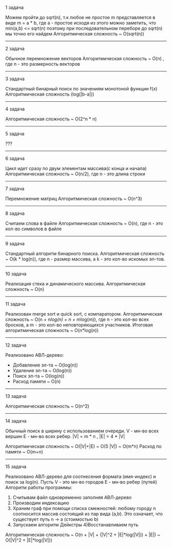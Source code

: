 1 задача


Можем пройти до sqrt(n), т.к любое не простое m представляется в виде
m = a * b, где a - простое
исходя из этого можно заметить, что min(a,b) <= sqrt(n)
поэтому при последовательном переборе до sqrt(n) мы точно его найдем
Алгоритмическая сложность ~ O(sqrt(n))
***
2 задача


Обычное перемножение векторов
Алгоритмическая сложность ~ O(n) , где n - это размерность векторов 
***
3 задача


Стандартный бинарный поиск по значениям монотоной функции f(x)
Алгоритмическая сложность (log(|b-a|))
***
4 задача


Алгоритмическая сложность ~ O(2^n * n)
***
5 задача


???
***
6 задача


Цикл идет сразу по двум элементам массива(с конца и начала)
Алгоритмическая сложность ~ O(n/2), где n - это длина строки
***
7 задача


Перемножение матриц
Алгоритмическая сложность ~ O(n^3)
***
8 задача


Считаем слова в файле
Алгоритмическая сложность ~ O(n), где n - это кол-во символов в файле
***
9 задача


Стандартный алгоритм бинарного поиска.
Алгоритмическая сложность ~ O(k * log(n)), где n - размер массива, а k - это кол-во искомых эл-тов.

***
10 задача


Реализация стека и динамического массива. 
Алгоритмическая сложность ~ O(n) 
***
11 задача


Реализован merge sort и quick sort, с компаратором.
Алгоритмическая сложность ~ O(n + n*log(n) + n + m*log(m)), где n - это кол-во всех бросков, а m - это кол-во неповторяющихся участников.
Итоговая алгоритмическая сложность ~ O(n*log(n))
***
12 задача


Реализовано АВЛ-дерево:
- Добавление эл-та ~ O(log(n))
- Удаление эл-та ~ O(log(n))
- Поиск эл-та ~ O(log(n))
- Расход памяти ~ O(n)
***
13 задача


Алгоритмическая сложность ~ O(n^2)
***
14 задача


Обычный поиск в ширину с использованием очереди.
V - мн-во всех вершин
E - мн-во всех ребер.
|V| = m * n , |E| = 4 * |V|


Алгоритмическая сложность ~ O(|V|+|E\) ~ O(5 |V|) ~ O(m*n)
Расход по памяти ~ O(m+n)
***
15 задача


Реализовано АВЛ-дерево для соотнесения формата (имя-индекс) и поиск за log(n).
Пусть V - это мн-во городов
E - мн-во ребер (путей)
Алгоритм работы программы:
1) Считывам файл одновременно заполняя АВЛ-дерево
2) Производим индексацию
2) Храним граф при помощи списка смежностей:
любому городу n соотносится массив состоящий из пар вида (a,b).
Это означает, что существует путь n -> a (стоимостью b)
3) Запускаем алгоритм Дейкстры
4)Восстанавливаем путь

Алгоритмическая сложность ~ O(n + |V| + (|V|^2 + |E|*log(|V|)) + |E|)  ~ O(|V|^2 + |E|*log(|V|))




